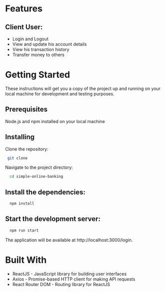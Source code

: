 # Features

## Client User:

- Login and Logout
- View and update his account details
- View his transaction history
- Transfer money to others

# Getting Started

These instructions will get you a copy of the project up and running on your local machine for development and testing purposes.

## Prerequisites

Node.js and npm installed on your local machine

## Installing

Clone the repository:

```bash
 git clone
```

Navigate to the project directory:

```bash
  cd simple-online-banking
```

## Install the dependencies:

```bash
  npm install
```

## Start the development server:

```bash
  npm run start
```

The application will be available at http://localhost:3000/login.

# Built With

- ReactJS - JavaScript library for building user interfaces
- Axios - Promise-based HTTP client for making API requests
- React Router DOM - Routing library for ReactJS
